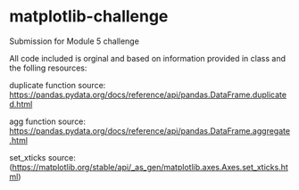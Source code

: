 # matplotlib-challenge
Submission for Module 5 challenge

All code included is orginal and based on information provided in class and the folling resources:

duplicate function source: https://pandas.pydata.org/docs/reference/api/pandas.DataFrame.duplicated.html

agg function source: https://pandas.pydata.org/docs/reference/api/pandas.DataFrame.aggregate.html

set_xticks source: (https://matplotlib.org/stable/api/_as_gen/matplotlib.axes.Axes.set_xticks.html)